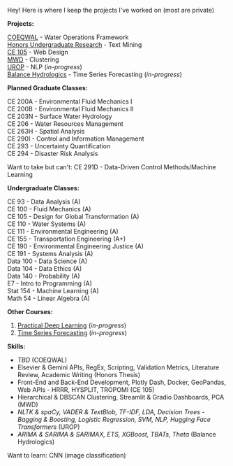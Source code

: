 Hey! Here is where I keep the projects I've worked on (most are private)

**Projects:**  

[COEQWAL](https://github.com/isabellegoebel/coeqwal) - Water Operations Framework   
[Honors Undergraduate Research](https://github.com/isabellegoebel/iatbr-open-science) - Text Mining   
[CE 105](https://huggingface.co/spaces/isabellegoebel/CE105) - Web Design   
[MWD](https://github.com/isabellegoebel/mwd) - Clustering  
[UROP](https://github.com/isabellegoebel/urop) - NLP (*in-progress*)   
[Balance Hydrologics](https://github.com/isabellegoebel/bh) - Time Series Forecasting (*in-progress*)    

**Planned Graduate Classes:**  

CE 200A -  Environmental Fluid Mechanics I   
CE 200B -  Environmental Fluid Mechanics II    
CE 203N -  Surface Water Hydrology  
CE 206 -  Water Resources Management  
CE 263H -  Spatial Analysis  
CE 290I - Control and Information Management  
CE 293 -  Uncertainty Quantification  
CE 294 -  Disaster Risk Analysis  

Want to take but can't: CE 291D - Data-Driven Control Methods/Machine Learning   

**Undergraduate Classes:**  

CE 93 - Data Analysis (A)  
CE 100 - Fluid Mechanics (A)  
CE 105 - Design for Global Transformation (A)     
CE 110 - Water Systems (A)  
CE 111 - Environmental Engineering (A)  
CE 155 - Transportation Engineering (A+)  
CE 190  - Environmental Engineering Justice (A)  
CE 191 - Systems Analysis (A)   
Data 100 - Data Science (A)    
Data 104 - Data Ethics (A)  
Data 140 - Probability (A)   
E7 - Intro to Programming (A)  
Stat 154 - Machine Learning (A)   
Math 54 - Linear Algebra (A)   

**Other Courses:**
1. [Practical Deep Learning](https://www.fast.ai/) (*in-progress*)  
2. [Time Series Forecasting](https://www.udemy.com/share/10cCvj/) (*in-progress*)  

**Skills:**  
- *TBD* (COEQWAL)   
- Elsevier & Gemini APIs, RegEx, Scripting, Validation Metrics, Literature Review, Academic Writing (Honors Thesis)
- Front-End and Back-End Development, Plotly Dash, Docker, GeoPandas, Web APIs - HRRR, HYSPLIT, TROPOMI (CE 105)
- Hierarchical & DBSCAN Clustering, Streamlit & Gradio Dashboards, PCA (MWD)   
- *NLTK & spaCy, VADER & TextBlob, TF-IDF, LDA, Decision Trees - Bagging & Boosting, Logistic Regression, SVM, NLP, Hugging Face Transformers* (UROP)    
- *ARIMA & SARIMA & SARIMAX, ETS, XGBoost, TBATs, Theta* (Balance Hydrologics)  

Want to learn: CNN (image classification)  
